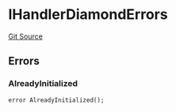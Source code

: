 # IHandlerDiamondErrors
[Git Source](https://github.com/thrackle-io/tron/blob/d4dc3a1319e6df3195618c1297a6c755d61cf319/src/common/IErrors.sol)


## Errors
### AlreadyInitialized

```solidity
error AlreadyInitialized();
```

